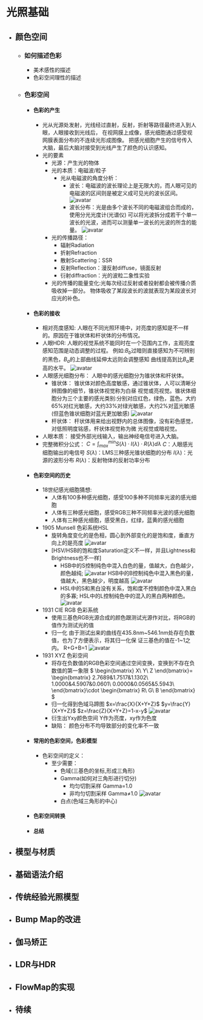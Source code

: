 # 光照基础
+ ## 颜色空间
  + ### 如何描述色彩
    + 美术感性的描述
    + 色彩空间理性的描述
  + ### 色彩空间
    + #### 色彩的产生
        + 光从光源处发射，光线经过直射，反射，折射等路径最终进入到人眼，人眼接收到光线后，
        在视网膜上成像，感光细胞通过感受视网膜表面分布的不连续光形成图像。
        把感光细胞产生的信号传入大脑，最后大脑对接受到光线产生了颜色的认识感知。
        + 光的要素
            + 光源：产生光的物体
            + 光的本质：电磁波/粒子
              + 光从电磁波的角度分析：
                + 波长：电磁波的波长理论上是无限大的，而人眼可见的电磁波的区间则是被定义成可见光的波长区间。
                ![avatar](https://github.com/Thousandyearsofwar/100TA_Note/blob/main/Image/2.1Texture/VisibleLight.png?raw=true)
                + 波长分布：光是由多个波长不同的电磁波组合而成的，使用分光光度计(光谱仪)
                可以将光波拆分成若干个单一波长的光波，进而可以测量单一波长的光波的所含的能
                量。
                ![avatar](https://github.com/Thousandyearsofwar/100TA_Note/blob/main/Image/2.1Texture/spectrometer.png?raw=true)
            + 光的传播路径：
                + 辐射Radiation
                + 折射Refraction
                + 散射Scattering：SSR
                + 反射Reflection：漫反射diffuse，镜面反射
                + 衍射diffraction：光的波粒二象性实验
            + 光的传播的能量变化:光每次经过反射或者投射都会被传播介质吸收掉一部分。
            物体吸收了某段波长的波就表现为某段波长对应光的补色。
    + #### 色彩的接收
        + 相对亮度感知:
            人眼在不同光照环境中，对亮度的感知是不一样的。原因在于锥状体和杆状体的分布情况。
        + 人眼HDR:
            人眼的视觉系统不能同时在一个范围内工作，主观亮度感知范围是动态调整的过程。
            例如:$B_b$过暗则直接感知为不可辨别的黑色，$B_a$的上部曲线延伸太远则会调整感知
            曲线提高到比$B_a$更高的水平。
            ![avatar](https://github.com/Thousandyearsofwar/100TA_Note/blob/main/Image/2.1Texture/HDR.png?raw=true)
        + 人眼感光细胞分布：
        人眼中的感光细胞分为锥状体和杆状体。
            + 锥状体：
            锥状体对颜色高度敏感，通过锥状体，人可以清晰分辨图像的细节，锥状体视觉称为白昼
            视觉或亮视觉。锥状体细胞分为三个主要的感光类别:分别对应红色，绿色，蓝色。大约
            65%对红光敏感，大约33%对绿光敏感，大约2%对蓝光敏感(但蓝色锥状细胞对蓝光更加敏感)
            ![avatar](https://github.com/Thousandyearsofwar/100TA_Note/blob/main/Image/2.1Texture/cell.png?raw=true)
            + 杆状体：
            杆状体用来给出视野内的总体图像，没有彩色感觉，对低照明度铭感，杆状体视觉称为微
            光视觉或暗视觉。
        + 人眼本质：
            接受外部光线输入，输出神经电信号进入大脑。
        + 完整微积分公式：
        $C=\int_{max}^{min}S(\lambda ) \cdot I(\lambda ) \cdot R(\lambda )d\lambda$
        $C$：人眼感光细胞输出的电信号
        $S(\lambda)$：LMS三种感光锥状细胞的分布
        $I(\lambda)$：光源的波形分布
        $R(\lambda)$：反射物体的反射功率分布
    + #### 色彩空间的历史
        + 18世纪感光细胞猜想:
            + 人体有100多种感光细胞，感受100多种不同频率光波的感光细胞
            + 人体有三种感光细胞，感受RGB三种不同频率光波的感光细胞
            + 人体有三种感光细胞，感受黑白，红绿，蓝黄的感光细胞
        + 1905 Munsell 色彩系统HSL 
            + 旋转角度变化的是色相，圆心到外部变化的是饱和度，垂直方向上的是亮度
            ![avatar](https://github.com/Thousandyearsofwar/100TA_Note/blob/main/Image/2.1Texture/HSL.png?raw=true)
            + [HSV/HSB的饱和度Saturation定义不一样，并且Lightness和Brightness也不一样]
              + HSB中的S控制纯色中混入白色的量，值越大，白色越少，颜色越纯;
            ![avatar](https://github.com/Thousandyearsofwar/100TA_Note/blob/main/Image/2.1Texture/HSB0.png?raw=true)
            HSB中的B控制纯色中混入黑色的量，值越大，黑色越少，明度越高
            ![avatar](https://github.com/Thousandyearsofwar/100TA_Note/blob/main/Image/2.1Texture/HSB1.png?raw=true)
              + HSL中的S和黑白没有关系，饱和度不控制颜色中混入黑白的多寡;
            HSL中的L控制纯色中的混入的黑白两种颜色。
            ![avatar](https://github.com/Thousandyearsofwar/100TA_Note/blob/main/Image/2.1Texture/HSL1.png?raw=true)
        + 1931 CIE RGB 色彩系统
          + 使用三基色RGB光源合成的颜色跟测试光源作对比，将RGB的值作为测试光的值
          + 归一化
            由于测试出来的曲线在435.8nm~546.1nm处存在负数值，也为了方便表示，将其归一化保
            证三基色的值在-1~1之内。
            R+G+B=1
            ![avatar](https://github.com/Thousandyearsofwar/100TA_Note/blob/main/Image/2.1Texture/RGB_Normalized.png?raw=true)
        + 1931 XYZ 色彩空间
          + 将存在负数值的RGB色彩空间通过空间变换，变换到不存在负数值的第一象限
        $
          \begin{bmatrix}
          X\\
          Y\\
          Z
          \end{bmatrix}=
          \begin{bmatrix}
          2.7689&1.7517&1.1302\\
          1.0000&4.5907&0.0601\\
          0.0000&0.0565&5.5943\\
          \end{bmatrix}\cdot
          \begin{bmatrix}
          R\\
          G\\
          B
          \end{bmatrix}
        $
          + 归一化得到色域马蹄图
         $x=\frac{X}{X+Y+Z}$
         $y=\frac{Y}{X+Y+Z}$
         $z=\frac{Z}{X+Y+Z}=1-x-y$
         ![avatar](https://github.com/Thousandyearsofwar/100TA_Note/blob/main/Image/2.1Texture/xyz.png?raw=true)
          + 衍生出Yxy颜色空间
          Y作为亮度，xy作为色度
          + 缺陷：
          颜色分布不均导致部分的变化率不一致
    + #### 常用的色彩空间，色彩模型
      + 色彩空间的定义：
        + 至少需要：
            + 色域(三基色的坐标,形成三角形)
            + Gamma(如何对三角形进行切分)
              + 均匀切割采样 Gamma=1.0
              + 非均匀切割采样 Gamma≠1.0
                ![avatar](https://github.com/Thousandyearsofwar/100TA_Note/blob/main/Image/2.1Texture/Gamma2.2.png?raw=true)
            + 白点(色域三角形的中心)
    + #### 色彩空间转换
    + #### 总结
+ ## 模型与材质
+ ## 基础语法介绍
+ ## 传统经验光照模型
+ ## Bump Map的改进
+ ## 伽马矫正
+ ## LDR与HDR
+ ## FlowMap的实现
+ ## 待续